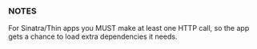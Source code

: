 ### NOTES

For Sinatra/Thin apps you MUST make at least one HTTP call, so the app gets a chance to load extra dependencies it needs.
